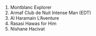 
1.  Montblanc Explorer
2.  Armaf Club de Nuit Intense Man (EDT)
3.  Al Haramain L’Aventure
4.  Rasasi Hawas for Him
5.  Nishane Hacivat